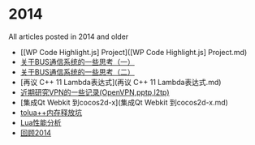 # 2014

All articles posted in 2014 and older

* [\[WP Code Highlight.js\] Project]([WP Code Highlight.js] Project.md)
* [关于BUS通信系统的一些思考（一）](关于BUS通信系统的一些思考（一）.md)
* [关于BUS通信系统的一些思考（二）](关于BUS通信系统的一些思考（二）.md)
* [再议 C++ 11 Lambda表达式](再议 C++ 11 Lambda表达式.md)
* [近期研究VPN的一些记录(OpenVPN,pptp,l2tp)](近期研究VPN的一些记录-OpenVPN,pptp,l2tp.md")
* [集成Qt Webkit 到cocos2d-x](集成Qt Webkit 到cocos2d-x.md)
* [tolua++内存释放坑](tolua++内存释放坑.md)
* [Lua性能分析](Lua性能分析.md)
* [回顾2014](回顾2014.md)
